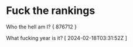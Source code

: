 # Fuck the rankings

Who the hell am I?
{ 876712 }

What fucking year is it?
[ 2024-02-18T03:31:52Z ]
